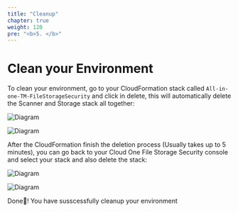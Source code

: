 ```yaml
---
title: "Cleanup"
chapter: true
weight: 120
pre: "<b>5. </b>"
---
```


# Clean your Environment

To clean your environment, go to your CloudFormation stack called ```All-in-one-TM-FileStorageSecurity``` and click in delete, this will automatically delete the Scanner and Storage stack all together:

![Diagram](/images/cf_delete.png)

![Diagram](/images/cf_deletestack.png)

After the CloudFormation finish the deletion process (Usually takes up to 5 minutes), you can go back to your Cloud One File Storage Security console and select your stack and also delete the stack:

![Diagram](/images/fss_delete.png)

![Diagram](/images/fss_deletestack.png)

Done:tada:! You have susscessfully cleanup your environment